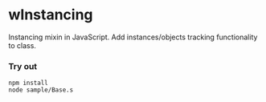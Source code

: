 # wInstancing

Instancing mixin in JavaScript. Add instances/objects tracking functionality to class.

### Try out
```
npm install
node sample/Base.s
```








